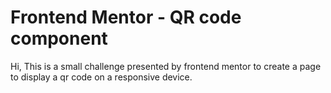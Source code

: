 # Frontend Mentor - QR code component

Hi, This is a small challenge presented by frontend mentor to create a page to display a qr code on a responsive device.
